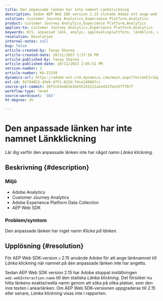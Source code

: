 ```yaml
---
title: Den anpassade länken har inte namnet Länkklickning
description: Sedan AEP Web SDK version 2.15 slutade Adobe att ange web.webInteraction.name som statiskt länkklick.
solution: Customer Journey Analytics,Experience Platform,Analytics
product: Customer Journey Analytics,Experience Platform,Analytics
applies-to: Customer Journey Analytics,Experience Platform,Analytics
keywords: KCS, anpassad länk, analys, upplevelseplattform, länkklick, web SDK, kundreseanalys
resolution: Resolution
internal-notes: null
bug: false
article-created-by: Tanay Sharma .
article-created-date: 10/11/2023 1:57:16 PM
article-published-by: Tanay Sharma .
article-published-date: 10/11/2023 2:05:51 PM
version-number: 2
article-number: KA-22339
dynamics-url: https://adobe-ent.crm.dynamics.com/main.aspx?forceUCI=1&pagetype=entityrecord&etn=knowledgearticle&id=64cd5812-3e68-ee11-9ae7-6045bd0063aa
exl-id: 92f94852-d3eb-47f1-822d-74ce24968fcc
source-git-commit: 36f5c63edb1b3de55155222a2e4327be33f7fb7f
workflow-type: tm+mt
source-wordcount: '163'
ht-degree: 4%

---
```


# Den anpassade länken har inte namnet Länkklickning


Lär dig varför den anpassade länken inte har något namn *Länka klickning*.

## Beskrivning {#description}


### <b>Miljö</b>

- Adobe Analytics
- Customer Journey Analytics
- Adobe Experience Platform Data Collection
- AEP Web SDK


### <b>Problem/symtom</b>

Den anpassade länken har inget namn *Klicka på länken.*


## Upplösning {#resolution}


För AEP Web SDK-version `<` 2.15 använde Adobe för att ange länknamnet till *Länka klickning* när namnet på den anpassade länken inte har angetts.

Sedan AEP Web SDK version 2.15 har Adobe stoppat inställningen `web.webInteraction.name` till den statiska *Länka klickning*. Det försöker nu hitta länkens exakta/reella namn genom att söka på olika platser, som den inre texten i ankarlänken. Om AEP Web SDK-versionen uppgraderas till 2.15 eller senare, *Länka klickning* visas inte i rapporten.
